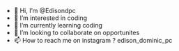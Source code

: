 - 👋 Hi, I’m @Edisondpc
- 👀 I’m interested in coding
- 🌱 I’m currently learning coding
- 💞️ I’m looking to collaborate on opportunites
- 📫 How to reach me on instagram ? edison_dominic_pc

<!---
Edisondpc/Edisondpc is a ✨ special ✨ repository because its `README.md` (this file) appears on your GitHub profile.
You can click the Preview link to take a look at your changes.
--->
